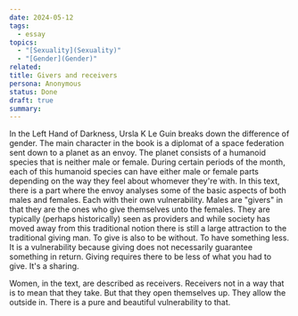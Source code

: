 ```yaml
---
date: 2024-05-12
tags:
  - essay
topics:
  - "[Sexuality](Sexuality)"
  - "[Gender](Gender)"
related: 
title: Givers and receivers
persona: Anonymous
status: Done
draft: true
summary: 
---
```

In the Left Hand of Darkness, Ursla K Le Guin breaks down the difference of gender. The main character in the book is a diplomat of a space federation sent down to a planet as an envoy. The planet consists of a humanoid species that is neither male or female. During certain periods of the month, each of this humanoid species can have either male or female parts depending on the way they feel about whomever they're with. In this text, there is a part where the envoy analyses some of the basic aspects of both males and females. Each with their own vulnerability. Males are "givers" in that they are the ones who give themselves unto the females. They are typically (perhaps historically) seen as providers and while society has moved away from this traditional notion there is still a large attraction to the traditional giving man. To give is also to be without. To have something less. It is a vulnerability because giving does not necessarily guarantee something in return. Giving requires there to be less of what you had to give. It's a sharing. 

Women, in the text, are described as receivers. Receivers not in a way that is to mean that they take. But that they open themselves up. They allow the outside in. There is a pure and beautiful vulnerability to that. 